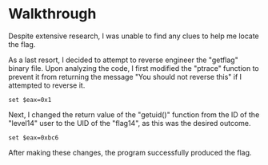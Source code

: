 # Walkthrough

Despite extensive research, I was unable to find any clues to help me locate the flag.

 As a last resort, I decided to attempt to reverse engineer the "getflag" binary file. Upon analyzing the code, I first modified the "ptrace" function to prevent it from returning the message "You should not reverse this" if I attempted to reverse it.

 ```
 set $eax=0x1
 ```

  Next, I changed the return value of the "getuid()" function from the ID of the "level14" user to the UID of the "flag14", as this was the desired outcome.

  ```
  set $eax=0xbc6
  ```

   After making these changes, the program successfully produced the flag.

